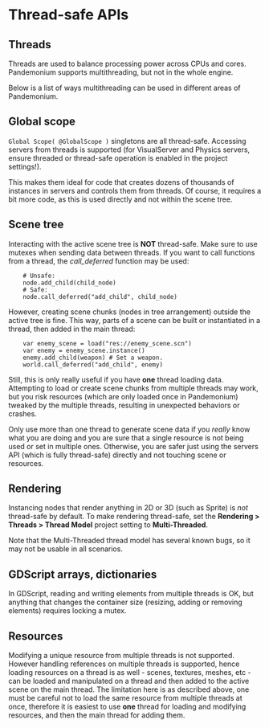 

Thread-safe APIs
================

Threads
-------

Threads are used to balance processing power across CPUs and cores.
Pandemonium supports multithreading, but not in the whole engine.

Below is a list of ways multithreading can be used in different areas of Pandemonium.

Global scope
------------

`Global Scope( @GlobalScope )` singletons are all thread-safe. Accessing servers from threads is supported (for VisualServer and Physics servers, ensure threaded or thread-safe operation is enabled in the project settings!).

This makes them ideal for code that creates dozens of thousands of instances in servers and controls them from threads. Of course, it requires a bit more code, as this is used directly and not within the scene tree.

Scene tree
----------

Interacting with the active scene tree is **NOT** thread-safe. Make sure to use mutexes when sending data between threads. If you want to call functions from a thread, the *call_deferred* function may be used:

```
    # Unsafe:
    node.add_child(child_node)
    # Safe:
    node.call_deferred("add_child", child_node)
```

However, creating scene chunks (nodes in tree arrangement) outside the active tree is fine. This way, parts of a scene can be built or instantiated in a thread, then added in the main thread:

```
    var enemy_scene = load("res://enemy_scene.scn")
    var enemy = enemy_scene.instance()
    enemy.add_child(weapon) # Set a weapon.
    world.call_deferred("add_child", enemy)
```

Still, this is only really useful if you have **one** thread loading data.
Attempting to load or create scene chunks from multiple threads may work, but you risk
resources (which are only loaded once in Pandemonium) tweaked by the multiple
threads, resulting in unexpected behaviors or crashes.

Only use more than one thread to generate scene data if you *really* know what
you are doing and you are sure that a single resource is not being used or
set in multiple ones. Otherwise, you are safer just using the servers API
(which is fully thread-safe) directly and not touching scene or resources.

Rendering
---------

Instancing nodes that render anything in 2D or 3D (such as Sprite) is *not* thread-safe by default.
To make rendering thread-safe, set the **Rendering > Threads > Thread Model** project setting to **Multi-Threaded**.

Note that the Multi-Threaded thread model has several known bugs, so it may not be usable
in all scenarios.

GDScript arrays, dictionaries
-----------------------------

In GDScript, reading and writing elements from multiple threads is OK, but anything that changes the container size (resizing, adding or removing elements) requires locking a mutex.

Resources
---------

Modifying a unique resource from multiple threads is not supported. However handling references on multiple threads is supported, hence loading resources on a thread is as well - scenes, textures, meshes, etc - can be loaded and manipulated on a thread and then added to the active scene on the main thread. The limitation here is as described above, one must be careful not to load the same resource from multiple threads at once, therefore it is easiest to use **one** thread for loading and modifying resources, and then the main thread for adding them.
